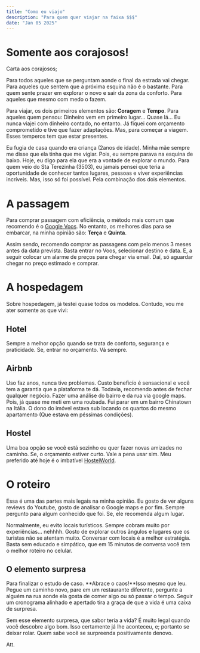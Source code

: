 ```yaml
---
title: "Como eu viajo"
description: "Para quem quer viajar na faixa $$$"
date: "Jan 05 2025"
---
```


# Somente aos corajosos!

Carta aos corajosos;

Para todos aqueles que se perguntam aonde o final da estrada vai chegar. Para aqueles que sentem que a próxima esquina não é o bastante. Para quem sente prazer em explorar o novo e sair da zona da conforto. Para aqueles que mesmo com medo o fazem.

Para viajar, os dois primeiros elementos são: **Coragem** e **Tempo**. Para aqueles quem pensou: Dinheiro vem em primeiro lugar... Quase lá... Eu nunca viajei com dinheiro contado, no entanto. Já fiquei com orçamento comprometido e tive que fazer adaptações. Mas, para começar a viagem. Esses temperos tem que estar presentes. 

Eu fugia de casa quando era criança (2anos de idade). Minha mãe sempre me disse que ela tinha que me vigiar. Pois, eu sempre parava na esquina de baixo. Hoje, eu digo para ela que era a vontade de explorar o mundo. Para quem veio do Sta Terezinha (3503), eu jamais pensei que teria a oportunidade de conhecer tantos lugares, pessoas e viver experiências incríveis. Mas, isso só foi possível. Pela combinação dos dois elementos. 

# A passagem

Para comprar passagem com eficiência, o método mais comum que recomendo é o [Google Voos](https://www.google.com/travel/flights?gl=BR&hl=pt-BR). No entanto, os melhores dias para se embarcar, na minha opinião são: **Terça** e **Quinta**. 

Assim sendo, recomendo comprar as passagens com pelo menos 3 meses antes da data prevista. Basta entrar no Voos, selecionar destino e data. E, a seguir colocar um alarme de preços para chegar via email. Daí, só aguardar chegar no preço estimado e comprar. 

# A hospedagem

Sobre hospedagem, já testei quase todos os modelos. Contudo, vou me ater somente as que vivi:

## Hotel

Sempre a melhor opção quando se trata de conforto, segurança e praticidade. Se, entrar no orçamento. Vá sempre.

## Airbnb

Uso faz anos, nunca tive problemas. Custo beneficío é sensacional e você tem a garantia que a plataforma te dá. Todavia, recomendo antes de fechar qualquer negócio. Fazer uma análise do bairro e da rua via google maps. Pois, já quase me meti em uma roubada. Fui parar em um bairro Chinatown na Itália. O dono do imóvel estava sub locando os quartos do mesmo apartamento (Que estava em péssimas condições). 

## Hostel

Uma boa opção se você está sozinho ou quer fazer novas amizades no caminho. Se, o orçamento estiver curto. Vale a pena usar sim. Meu preferido até hoje é o imbatível [HostelWorld](https://www.hostelworld.com/).

# O roteiro

Essa é uma das partes mais legais na minha opinião. Eu gosto de ver alguns reviews do Youtube, gosto de analisar o Google maps e por fim. Sempre pergunto para algum conhecido que foi. Se, ele recomenda algum lugar. 

Normalmente, eu evito locais turísticos. Sempre cobram muito por experiências... nehhhh. Gosto de explorar outros ângulos e lugares que os turistas não se atentam muito. Conversar com locais é a melhor estratégia. Basta sem educado e simpático, que em 15 minutos de conversa você tem o melhor roteiro no celular. 

## O elemento surpresa

Para finalizar o estudo de caso. **Abrace o caos!**Isso mesmo que leu. Pegue um caminho novo, pare em um restaurante diferente, pergunte a alguém na rua aonde ela gosta de comer algo ou só passar o tempo. Seguir um cronograma alinhado e apertado tira a graça de que a vida é uma caixa de surpresa.

Sem esse elemento surpresa, que sabor teria a vida? É muito legal quando você descobre algo bom. Isso certamente já lhe aconteceu, e; portanto se deixar rolar. Quem sabe você se surpreenda positivamente denovo. 

Att.


